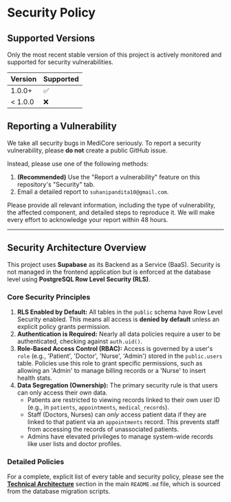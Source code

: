 # Security Policy

## Supported Versions

Only the most recent stable version of this project is actively monitored and supported for security vulnerabilities.

| Version | Supported |
| :--- | :--- |
| 1.0.0+ | :white_check_mark: |
| < 1.0.0 | :x: |

## Reporting a Vulnerability

We take all security bugs in MediCore seriously. To report a security vulnerability, please **do not** create a public GitHub issue.

Instead, please use one of the following methods:

1.  **(Recommended)** Use the "Report a vulnerability" feature on this repository's "Security" tab.
2.  Email a detailed report to `suhanipandita10@gmail.com`.

Please provide all relevant information, including the type of vulnerability, the affected component, and detailed steps to reproduce it. We will make every effort to acknowledge your report within 48 hours.

---

## Security Architecture Overview

This project uses **Supabase** as its Backend as a Service (BaaS). Security is not managed in the frontend application but is enforced at the database level using **PostgreSQL Row Level Security (RLS)**.

### Core Security Principles

1.  **RLS Enabled by Default:** All tables in the `public` schema have Row Level Security enabled. This means all access is **denied by default** unless an explicit policy grants permission.
2.  **Authentication is Required:** Nearly all data policies require a user to be authenticated, checking against `auth.uid()`.
3.  **Role-Based Access Control (RBAC):** Access is governed by a user's `role` (e.g., 'Patient', 'Doctor', 'Nurse', 'Admin') stored in the `public.users` table. Policies use this role to grant specific permissions, such as allowing an 'Admin' to manage billing records or a 'Nurse' to insert health stats.
4.  **Data Segregation (Ownership):** The primary security rule is that users can only access their *own* data.
    * Patients are restricted to viewing records linked to their own user ID (e.g., in `patients`, `appointments`, `medical_records`).
    * Staff (Doctors, Nurses) can *only* access patient data if they are linked to that patient via an `appointments` record. This prevents staff from accessing the records of unassociated patients.
    * Admins have elevated privileges to manage system-wide records like user lists and doctor profiles.

### Detailed Policies

For a complete, explicit list of every table and security policy, please see the **[Technical Architecture](README.md#technical-architecture)** section in the main `README.md` file, which is sourced from the database migration scripts.
